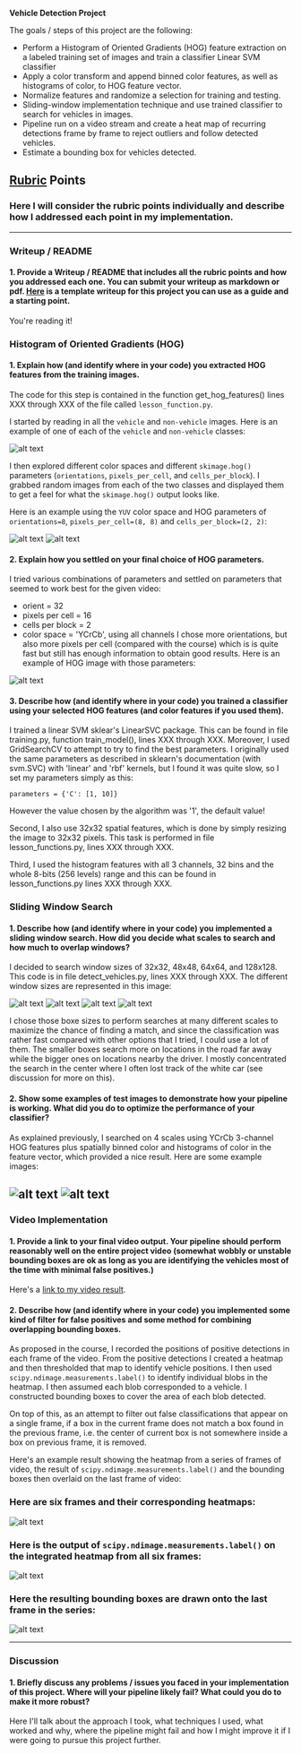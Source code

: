 **Vehicle Detection Project**

The goals / steps of this project are the following:

* Perform a Histogram of Oriented Gradients (HOG) feature extraction on a labeled training set of images and train a classifier Linear SVM classifier
* Apply a color transform and append binned color features, as well as histograms of color, to HOG feature vector. 
* Normalize features and randomize a selection for training and testing.
* Sliding-window implementation technique and use trained classifier to search for vehicles in images.
* Pipeline run on a video stream and create a heat map of recurring detections frame by frame to reject outliers and follow detected vehicles.
* Estimate a bounding box for vehicles detected.

[//]: # (Image References)
[image1]: ./examples/car-not-car.png
[image2]: ./examples/Car_features.png
[image3]: ./examples/Not-Car_features.png
[image4]: ./examples/YCrCb_HOG.png
[image5]: ./examples/32x32.png
[image6]: ./examples/48x48.png
[image7]: ./examples/64x64.png
[image8]: ./examples/128x128.png
[image9]: ./examples/all_windows.png
[image10]: ./examples/all_windows.png
[image11]: ./examples/heat_map.png
[image12]: ./examples/labels.png
[image13]: ./examples/final_bboxes.png
[video1]: ./project_video.mp4

## [Rubric](https://review.udacity.com/#!/rubrics/513/view) Points
### Here I will consider the rubric points individually and describe how I addressed each point in my implementation.  

---
### Writeup / README

#### 1. Provide a Writeup / README that includes all the rubric points and how you addressed each one.  You can submit your writeup as markdown or pdf.  [Here](https://github.com/udacity/CarND-Vehicle-Detection/blob/master/writeup_template.md) is a template writeup for this project you can use as a guide and a starting point.  

You're reading it!

### Histogram of Oriented Gradients (HOG)

#### 1. Explain how (and identify where in your code) you extracted HOG features from the training images.

The code for this step is contained in the function get_hog_features() lines XXX through XXX of the file called `lesson_function.py`.

I started by reading in all the `vehicle` and `non-vehicle` images.  Here is an example of one of each of the `vehicle` and `non-vehicle` classes:

![alt text][image1]

I then explored different color spaces and different `skimage.hog()` parameters (`orientations`, `pixels_per_cell`, and `cells_per_block`).  I grabbed random images from each of the two classes and displayed them to get a feel for what the `skimage.hog()` output looks like.

Here is an example using the `YUV` color space and HOG parameters of `orientations=8`, `pixels_per_cell=(8, 8)` and `cells_per_block=(2, 2)`:


![alt text][image2]
![alt text][image3]

#### 2. Explain how you settled on your final choice of HOG parameters.

I tried various combinations of parameters and settled on parameters that seemed to work best for the given video: 
- orient = 32
- pixels per cell = 16
- cells per block = 2
- color space = 'YCrCb', using all channels
I chose more orientations, but also more pixels per cell (compared with the course) which is is quite fast but still has enough information to obtain good results. Here is an example of HOG image with those parameters:

![alt text][image4]


#### 3. Describe how (and identify where in your code) you trained a classifier using your selected HOG features (and color features if you used them).

I trained a linear SVM sklear's LinearSVC package. This can be found in file training.py, function train_model(), lines XXX through XXX. Moreover, I used GridSearchCV to attempt to try to find the best parameters. I originally used the same parameters as described in sklearn's documentation (with svm.SVC) with 'linear' and 'rbf' kernels, but I found it was quite slow, so I set my parameters simply as this:
```
parameters = {'C': [1, 10]}
```
However the value chosen by the algorithm was '1', the default value!

Second, I also use 32x32 spatial features, which is done by simply resizing the image to 32x32 pixels. This task is performed in file lesson_functions.py, lines XXX through XXX.

Third, I used the histogram features with all 3 channels, 32 bins and the whole 8-bits (256 levels) range and this can be found in lesson_functions.py lines XXX through XXX.

### Sliding Window Search

#### 1. Describe how (and identify where in your code) you implemented a sliding window search.  How did you decide what scales to search and how much to overlap windows?

I decided to search window sizes of 32x32, 48x48, 64x64, and 128x128. This code is in file detect_vehicles.py, lines XXX through XXX. The different window sizes are represented in this image:

![alt text][image5]
![alt text][image6]
![alt text][image7]
![alt text][image8]

I chose those boxe sizes to perform searches at many different scales to maximize the chance of finding a match, and since the classification was rather fast compared with other options that I tried, I could use a lot of them. The smaller boxes search more on locations in the road far away while the bigger ones on locations nearby the driver. I mostly concentrated the search in the center where I often lost track of the white car (see discussion for more on this).

#### 2. Show some examples of test images to demonstrate how your pipeline is working.  What did you do to optimize the performance of your classifier?

As explained previously, I searched on 4 scales using YCrCb 3-channel HOG features plus spatially binned color and histograms of color in the feature vector, which provided a nice result.  Here are some example images:

![alt text][image9]
![alt text][image10]
---

### Video Implementation

#### 1. Provide a link to your final video output.  Your pipeline should perform reasonably well on the entire project video (somewhat wobbly or unstable bounding boxes are ok as long as you are identifying the vehicles most of the time with minimal false positives.)
Here's a [link to my video result](./project_video.mp4).


#### 2. Describe how (and identify where in your code) you implemented some kind of filter for false positives and some method for combining overlapping bounding boxes.

As proposed in the course, I recorded the positions of positive detections in each frame of the video. From the positive detections I created a heatmap and then thresholded that map to identify vehicle positions. I then used `scipy.ndimage.measurements.label()` to identify individual blobs in the heatmap. I then assumed each blob corresponded to a vehicle. I constructed bounding boxes to cover the area of each blob detected.

On top of this, as an attempt to filter out false classifications that appear on a single frame, if a box in the current frame does not match a box found in the previous frame, i.e. the center of current box is not somewhere inside a box on previous frame, it is removed.

Here's an example result showing the heatmap from a series of frames of video, the result of `scipy.ndimage.measurements.label()` and the bounding boxes then overlaid on the last frame of video:

### Here are six frames and their corresponding heatmaps:

![alt text][image11]

### Here is the output of `scipy.ndimage.measurements.label()` on the integrated heatmap from all six frames:
![alt text][image12]

### Here the resulting bounding boxes are drawn onto the last frame in the series:
![alt text][image13]



---

### Discussion

#### 1. Briefly discuss any problems / issues you faced in your implementation of this project.  Where will your pipeline likely fail?  What could you do to make it more robust?

Here I'll talk about the approach I took, what techniques I used, what worked and why, where the pipeline might fail and how I might improve it if I were going to pursue this project further.  

